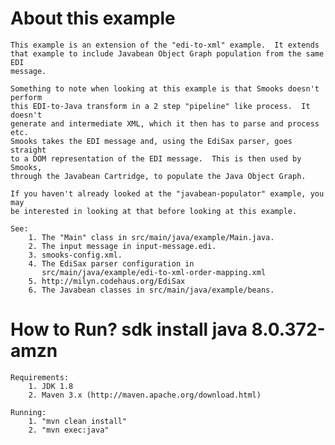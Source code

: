 About this example
==================
    This example is an extension of the "edi-to-xml" example.  It extends
    that example to include Javabean Object Graph population from the same EDI
    message.

    Something to note when looking at this example is that Smooks doesn't perform
    this EDI-to-Java transform in a 2 step "pipeline" like process.  It doesn't
    generate and intermediate XML, which it then has to parse and process etc.
    Smooks takes the EDI message and, using the EdiSax parser, goes straight
    to a DOM representation of the EDI message.  This is then used by Smooks,
    through the Javabean Cartridge, to populate the Java Object Graph.

    If you haven't already looked at the "javabean-populator" example, you may
    be interested in looking at that before looking at this example.

    See:
        1. The "Main" class in src/main/java/example/Main.java.
        2. The input message in input-message.edi.
        3. smooks-config.xml.
        4. The EdiSax parser configuration in
           src/main/java/example/edi-to-xml-order-mapping.xml
        5. http://milyn.codehaus.org/EdiSax
        6. The Javabean classes in src/main/java/example/beans.

How to Run?
sdk install java 8.0.372-amzn
===========
    Requirements:
        1. JDK 1.8
        2. Maven 3.x (http://maven.apache.org/download.html)

    Running:
        1. "mvn clean install"
        2. "mvn exec:java"